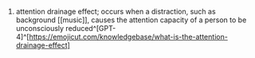 1. attention drainage effect; occurs when a distraction, such as background [[music]], causes the attention capacity of a person to be unconsciously reduced^[GPT-4]^[https://emojicut.com/knowledgebase/what-is-the-attention-drainage-effect]